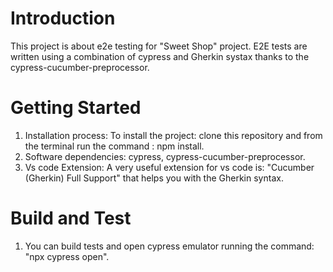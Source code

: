 # Introduction 
This project is about e2e testing for "Sweet Shop" project. E2E tests are written using a combination of cypress and Gherkin systax thanks to the cypress-cucumber-preprocessor. 

# Getting Started
1.	Installation process: To install the project: clone this repository and from the terminal run the command : npm install.
2.	Software dependencies: cypress, cypress-cucumber-preprocessor.
3.  Vs code Extension: A very useful extension for vs code is: "Cucumber (Gherkin) Full Support" that helps you with the Gherkin syntax.

# Build and Test
1. You can build tests and open cypress emulator running the command: "npx cypress open".